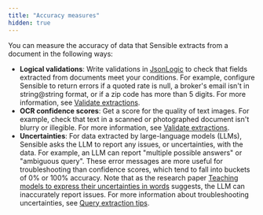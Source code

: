 ```yaml
---
title: "Accuracy measures"
hidden: true
---
```


You can measure the accuracy of data that Sensible extracts from a document in the following ways:




- **Logical validations**:  Write validations in [JsonLogic](https://jsonlogic.com/) to check that fields extracted from documents meet your conditions. For example, configure Sensible to return errors if a quoted rate is null, a broker's email isn't in string@string format, or if a zip code has more than 5 digits.  For more information, see [Validate extractions](doc:validate-extractions).  
- **OCR confidence scores**: Get a score for the quality of text images. For example, check that text in a scanned or photographed document isn't blurry or illegible.  For more information, see [Validate extractions](doc:validate-extractions).  
- **Uncertainties**: For data extracted by large-language models (LLMs), Sensible asks the LLM to report any issues, or uncertainties, with the data. For example, an LLM can report "multiple possible answers" or "ambiguous query".  These error messages are more useful for troubleshooting than confidence scores, which tend to fall into buckets of 0% or 100% accuracy.  Note that as the research paper [Teaching models to express their uncertainties in words](https://arxiv.org/pdf/2205.14334.pdf) suggests, the LLM can inaccurately report issues.  For more information about troubleshooting uncertainties, see [Query extraction tips](doc:query-tips).
